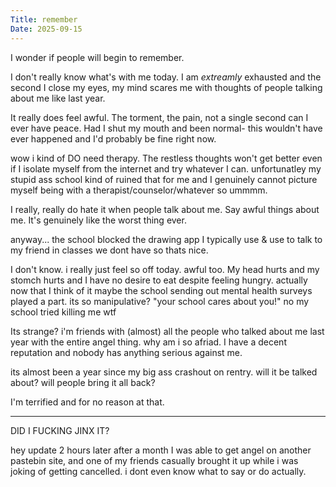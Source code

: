 ```yaml
---
Title: remember
Date: 2025-09-15
---
```


I wonder if people will begin to remember.

I don't really know what's with me today. I am *extreamly* exhausted and the second I close my eyes, my mind scares me with thoughts of people talking about me like last year.

It really does feel awful. The torment, the pain, not a single second can I ever have peace. Had I shut my mouth and been normal- this wouldn't have ever happened and I'd probably be fine right now.

wow i kind of DO need therapy. The restless thoughts won't get better even if I isolate myself from the internet and try whatever I can. unfortunatley my stupid ass school kind of ruined that for me and I genuinely cannot picture myself being with a therapist/counselor/whatever so ummmm. 

I really, really do hate it when people talk about me. Say awful things about me. It's genuinely like the worst thing ever.

anyway... the school blocked the drawing app I typically use & use to talk to my friend in classes we dont have so thats nice. 

I don't know. i really just feel so off today. awful too. My head hurts and my stomch hurts and I have no desire to eat despite feeling hungry. actually now that I think of it maybe the school sending out mental health surveys played a part. its so manipulative? "your school cares about you!" no my school tried killing me wtf

Its strange? i'm friends with (almost) all the people who talked about me last year with the entire angel thing. why am i so afriad. I have a decent reputation and nobody has anything serious against me. 

its almost been a year since my big ass crashout on rentry. will it be talked about? will people bring it all back? 

I'm terrified and for no reason at that.
***
DID I FUCKING JINX IT?

hey update 2 hours later after a month I was able to get angel on another pastebin site, and one of my friends casually brought it up while i was joking of getting cancelled. i dont even know what to say or do actually. 
